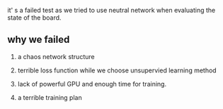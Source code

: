 it' s a failed test as we tried to use neutral network when evaluating the state of the board.

## why we failed 
1. a chaos network structure

2. terrible loss function while we choose unsupervied learning method

3.  lack of powerful GPU and enough time for training.

4. a terrible training plan
